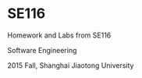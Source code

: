 # SE116
Homework and Labs from SE116

Software Engineering

2015 Fall, Shanghai Jiaotong University
